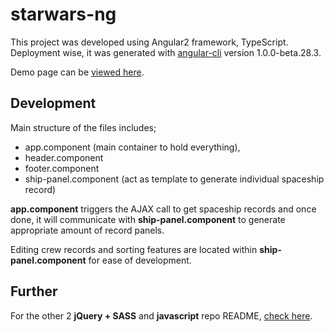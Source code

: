 # starwars-ng
This project was developed using Angular2 framework, TypeScript. Deployment wise, it was generated with [angular-cli](https://github.com/angular/angular-cli) version 1.0.0-beta.28.3.

Demo page can be [viewed here](https://tendouji.github.io/starwars-ng/).


## Development
Main structure of the files includes; 
* app.component (main container to hold everything), 
* header.component
* footer.component
* ship-panel.component (act as template to generate individual spaceship record)


**app.component** triggers the AJAX call to get spaceship records and once done, it will communicate with **ship-panel.component** to generate appropriate amount of record panels. 

Editing crew records and sorting features are located within **ship-panel.component** for ease of development.


## Further 

For the other 2 **jQuery + SASS** and **javascript** repo README, [check here](https://github.com/tendouji/starwars-api-v2/blob/master/README.md).

